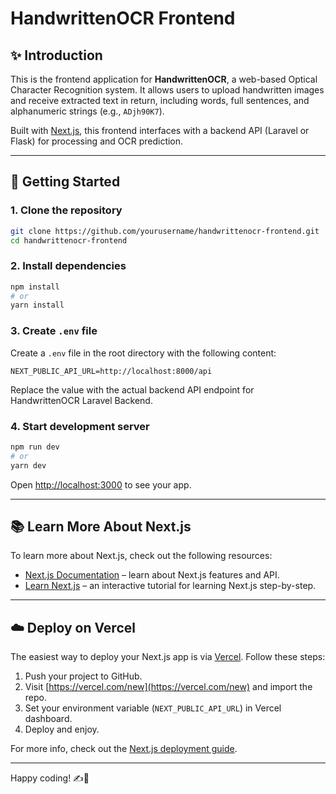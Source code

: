 # HandwrittenOCR Frontend

## ✨ Introduction
This is the frontend application for **HandwrittenOCR**, a web-based Optical Character Recognition system. It allows users to upload handwritten images and receive extracted text in return, including words, full sentences, and alphanumeric strings (e.g., `ADjh90K7`).

Built with [Next.js](https://nextjs.org), this frontend interfaces with a backend API (Laravel or Flask) for processing and OCR prediction.

---

## 🚀 Getting Started

### 1. Clone the repository
```bash
git clone https://github.com/yourusername/handwrittenocr-frontend.git
cd handwrittenocr-frontend
```

### 2. Install dependencies
```bash
npm install
# or
yarn install
```

### 3. Create `.env` file
Create a `.env` file in the root directory with the following content:
```env
NEXT_PUBLIC_API_URL=http://localhost:8000/api
```
Replace the value with the actual backend API endpoint for HandwrittenOCR Laravel Backend.

### 4. Start development server
```bash
npm run dev
# or
yarn dev
```

Open [http://localhost:3000](http://localhost:3000) to see your app.

---

## 📚 Learn More About Next.js

To learn more about Next.js, check out the following resources:

- [Next.js Documentation](https://nextjs.org/docs) – learn about Next.js features and API.
- [Learn Next.js](https://nextjs.org/learn) – an interactive tutorial for learning Next.js step-by-step.

---

## ☁️ Deploy on Vercel

The easiest way to deploy your Next.js app is via [Vercel](https://vercel.com/new). Follow these steps:

1. Push your project to GitHub.
2. Visit [https://vercel.com/new](https://vercel.com/new) and import the repo.
3. Set your environment variable (`NEXT_PUBLIC_API_URL`) in Vercel dashboard.
4. Deploy and enjoy.

For more info, check out the [Next.js deployment guide](https://nextjs.org/docs/app/building-your-application/deploying).

---

Happy coding! ✍️📸
